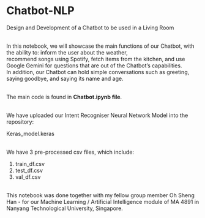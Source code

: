 # Chatbot-NLP
Design and Development of a Chatbot to be used in a Living Room

<br/>In this notebook, we will showcase the main functions of our Chatbot, with the ability to: inform the user about the weather, 
<br/>recommend songs using Spotify, fetch items from the kitchen,  and use Google Gemini for questions that are out of the Chatbot’s capabilities. 
<br/>In addition, our Chatbot can hold simple conversations such as greeting, saying goodbye, and saying its name and age.

<br/>The main code is found in <b>Chatbot.ipynb file</b>.


<br/>We have uploaded our Intent Recogniser Neural Network Model into the repository:

Keras_model.keras


<br/>We have 3 pre-processed csv files, which include:

1. train_df.csv
2. test_df.csv
3. val_df.csv

<br/>This notebook was done together with my fellow group member Oh Sheng Han - for our Machine Learning / Artificial Intelligence module of MA 4891 in Nanyang Technological University, Singapore.
